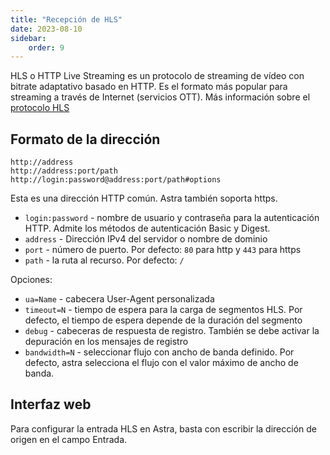 ```yaml
---
title: "Recepción de HLS"
date: 2023-08-10
sidebar:
    order: 9
---
```


HLS o HTTP Live Streaming es un protocolo de streaming de vídeo con bitrate adaptativo basado en HTTP. Es el formato más popular para streaming a través de Internet (servicios OTT). Más información sobre el [protocolo HLS](/es/misc/articles/hls)

## Formato de la dirección[](/es/astra/receiving/hls#address-format)

```
http://address
http://address:port/path
http://login:password@address:port/path#options
```

Esta es una dirección HTTP común. Astra también soporta https.

- `login:password` - nombre de usuario y contraseña para la autenticación HTTP. Admite los métodos de autenticación Basic y Digest.
- `address` - Dirección IPv4 del servidor o nombre de dominio
- `port` - número de puerto. Por defecto: `80` para http y `443` para https
- `path` - la ruta al recurso. Por defecto: `/`

Opciones:

- `ua=Name` - cabecera User-Agent personalizada
- `timeout=N` - tiempo de espera para la carga de segmentos HLS. Por defecto, el tiempo de espera depende de la duración del segmento
- `debug` - cabeceras de respuesta de registro. También se debe activar la depuración en los mensajes de registro
- `bandwidth=N` - seleccionar flujo con ancho de banda definido. Por defecto, astra selecciona el flujo con el valor máximo de ancho de banda.

## Interfaz web[](/es/astra/receiving/hls#web-interface)

Para configurar la entrada HLS en Astra, basta con escribir la dirección de origen en el campo Entrada.
